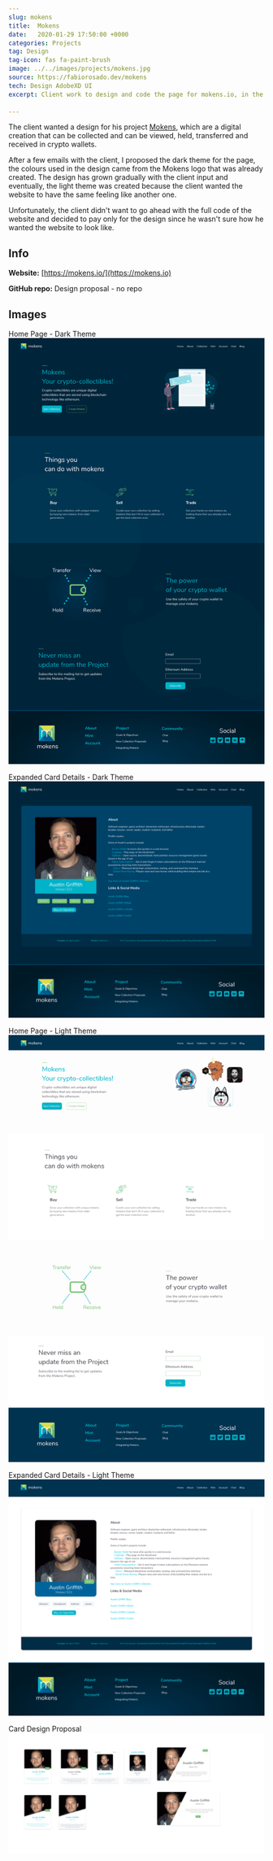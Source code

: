 ```yaml
---
slug: mokens
title:  Mokens
date:   2020-01-29 17:50:00 +0000
categories: Projects
tag: Design
tag-icon: fas fa-paint-brush
image: ../../images/projects/mokens.jpg
source: https://fabiorosado.dev/mokens
tech: Design AdobeXD UI
excerpt: Client work to design and code the page for mokens.io, in the end the client decided to just keep the design and not go ahead with the code.

---
```

The client wanted a design for his project [Mokens](https://mokens.io), which are a digital creation that can be collected and can be viewed, held, transferred and received in crypto wallets.

After a few emails with the client, I proposed the dark theme for the page, the colours used in the design came from the Mokens logo that was already created. The design has grown gradually with the client input and eventually, the light theme was created because the client wanted the website to have the same feeling like another one.

Unfortunately, the client didn't want to go ahead with the full code of the website and decided to pay only for the design since he wasn't sure how he wanted the website to look like.

## Info

**Website:** [https://mokens.io/](https://mokens.io)

**GitHub repo:** Design proposal - no repo

## Images

Home Page - Dark Theme
![Home Page Dark Theme](../../images/projects/mokens-dark.png)

Expanded Card Details - Dark Theme
![Expanded Card Details Dark Theme](../../images/projects/mokens-dark-card.png)

Home Page - Light Theme
![Home Page Light Theme](../../images/projects/mokens-light.png)

Expanded Card Details - Light Theme
![Expanded Card Details Light Theme](../../images/projects/mokens-light-card.png)

Card Design Proposal
![Card Design Proposal](../../images/projects/mokens-card-design.png)
